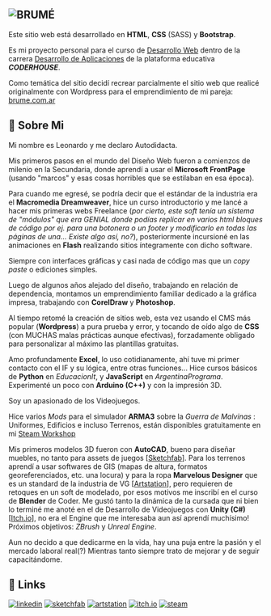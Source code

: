 
## <picture><source media="(prefers-color-scheme: dark)" srcset="https://brume.com.ar/wp-content/uploads/2024/02/brumeB_60.png"><source media="(prefers-color-scheme: light)" srcset="https://brume.com.ar/wp-content/uploads/2024/02/brumeN_60.png"><img alt="BRUMÉ"></picture>

Este sitio web está desarrollado en **HTML**, **CSS** (SASS) y **Bootstrap**.

Es mi proyecto personal para el curso de [Desarrollo Web](https://www.coderhouse.com/online/desarrollo-web-online) dentro de la carrera [Desarrollo de Aplicaciones](https://www.coderhouse.com/online/desarrollo-de-aplicaciones) de la plataforma educativa ***CODERHOUSE***. 

Como temática del sitio decidí recrear parcialmente el sitio web que realicé originalmente con Wordpress para el emprendimiento de mi pareja: [brume.com.ar](https://brume.com.ar)


## 🚀 Sobre Mi
Mi nombre es Leonardo y me declaro Autodidacta.

Mis primeros pasos en el mundo del Diseño Web fueron a comienzos de milenio en la Secundaria, donde aprendí a usar el **Microsoft FrontPage** (usando "marcos" y esas cosas horribles que se estilaban en esa época).

Para cuando me egresé, se podría decir que el estándar de la industria era el **Macromedia Dreamweaver**, hice un curso introductorio y me lancé a hacer mis primeras webs Freelance (_por cierto, este soft tenía un sistema de "módulos" que era GENIAL donde podías replicar en varios html bloques de código por ej. para una botonera o un footer y modificarlo en todas las páginas de una... Existe algo así, no?_), posteriormente incursioné en las animaciones en **Flash** realizando sitios íntegramente con dicho software.

Siempre con interfaces gráficas y casi nada de código mas que un _copy paste_ o ediciones simples.

Luego de algunos años alejado del diseño, trabajando en relación de dependencia, montamos un emprendimiento familiar dedicado a la gráfica impresa, trabajando con **CorelDraw** y **Photoshop**.

Al tiempo retomé la creación de sitios web, esta vez usando el CMS más popular (**Wordpress**) a pura prueba y error, y tocando de oído algo de **CSS** (con MUCHAS malas prácticas aunque efectivas), forzadamente obligado para personalizar al máximo las plantillas gratuitas.

Amo profundamente **Excel**, lo uso cotidianamente, ahí tuve mi primer contacto con el IF y su lógica, entre otras funciones... Hice cursos básicos de **Python** en _EducacionIt_, y **JavaScript** en _ArgentinaPrograma_. Experimenté un poco con **Arduino (C++)** y con la impresión 3D.

Soy un apasionado de los Videojuegos.

Hice varios _Mods_ para el simulador **ARMA3** sobre la _Guerra de Malvinas_ : Uniformes, Edificios e incluso Terrenos, están disponibles gratuitamente en mi [Steam Workshop](https://steamcommunity.com/id/loro_cdm/myworkshopfiles/?appid=107410)

Mis primeros modelos 3D fueron con **AutoCAD**, bueno para diseñar muebles, no tanto para assets de juegos [[Sketchfab](https://sketchfab.com/leodanos)]. Para los terrenos aprendí a usar softwares de GIS (mapas de altura, formatos georeferenciados, etc. una locura) y para la ropa **Marvelous Designer** que es un standard de la industria de VG [[Artstation](https://artstation.com/leodanos)], pero requieren de retoques en un soft de modelado, por esos motivos me inscribí en el curso de **Blender** de Coder. Me gustó tanto la dinámica de la cursada que ni bien lo terminé me anoté en el de Desarrollo de Videojuegos con **Unity (C#)** [[Itch.io](https://leodanos.itch.io/luxoo)], no era el Engine que me interesaba aun así aprendí muchísimo! Próximos objetivos: _ZBrush_ y _Unreal Engine_.

Aun no decido a que dedicarme en la vida, hay una puja entre la pasión y el mercado laboral real(?)
Mientras tanto siempre trato de mejorar y de seguir capacitándome.
## 🔗 Links
[![linkedin](https://img.shields.io/badge/linkedin-0A66C2?style=for-the-badge&logo=linkedin&logoColor=white)](https://www.linkedin.com/in/leonardodanos/)
[![sketchfab](https://img.shields.io/badge/sketchfab-%231CAAD9.svg?&style=for-the-badge&logo=sketchfab&logoColor=white)](https://sketchfab.com/leodanos)
[![artstation](https://img.shields.io/badge/artstation-%2313AFF0.svg?&style=for-the-badge&logo=artstation&logoColor=white)](https://artstation.com/leodanos)
[![itch.io](https://img.shields.io/badge/itch.io-%23FA5C5C.svg?&style=for-the-badge&logo=itch.io&logoColor=white)](https://leodanos.itch.io/luxoo)
[![steam](https://img.shields.io/badge/steam-%23000000.svg?&style=for-the-badge&logo=steam&logoColor=white)](https://steamcommunity.com/id/loro_cdm/myworkshopfiles/?appid=107410)
